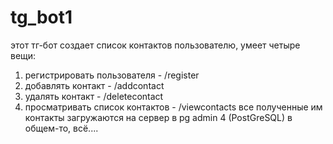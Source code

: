 # tg_bot1
этот тг-бот создает список контактов пользователю, умеет четыре вещи:
1) регистрировать пользователя - /register
2) добавлять контакт - /addcontact
3) удалять контакт - /deletecontact
4) просматривать список контактов - /viewcontacts
все полученные им контакты загружаются на сервер в pg admin 4 (PostGreSQL)
в общем-то, всё....
